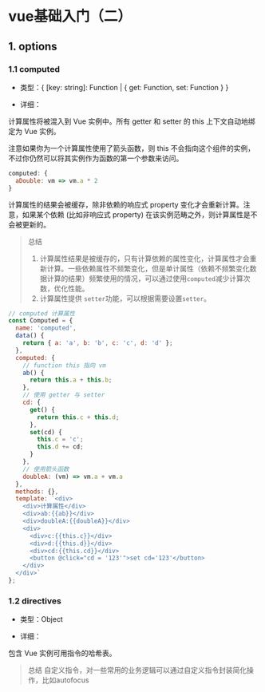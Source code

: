 # vue基础入门（二）

## 1. options

### 1.1 computed

- 类型：{ [key: string]: Function | { get: Function, set: Function } }

- 详细：

计算属性将被混入到 Vue 实例中。所有 getter 和 setter 的 this 上下文自动地绑定为 Vue 实例。

注意如果你为一个计算属性使用了箭头函数，则 this 不会指向这个组件的实例，不过你仍然可以将其实例作为函数的第一个参数来访问。

```js
computed: {
  aDouble: vm => vm.a * 2
}
```
计算属性的结果会被缓存，除非依赖的响应式 property 变化才会重新计算。注意，如果某个依赖 (比如非响应式 property) 在该实例范畴之外，则计算属性是不会被更新的。

> 总结
> 1. 计算属性结果是被缓存的，只有计算依赖的属性变化，计算属性才会重新计算。一些依赖属性不频繁变化，但是单计属性（依赖不频繁变化数据计算的结果）频繁使用的情况，可以通过使用`computed`减少计算次数，优化性能。
> 2. 计算属性提供 `setter`功能，可以根据需要设置`setter`。
```js
// computed 计算属性
const Computed = {
  name: 'computed',
  data() {
    return { a: 'a', b: 'b', c: 'c', d: 'd' };
  },
  computed: {
    // function this 指向 vm
    ab() {
      return this.a + this.b;
    },
    // 使用 getter 与 setter
    cd: {
      get() {
        return this.c + this.d;
      },
      set(cd) {
        this.c = 'c';
        this.d += cd;
      }
    },
    // 使用箭头函数
    doubleA: (vm) => vm.a + vm.a
  },
  methods: {},
  template: `<div>
    <div>计算属性</div>
    <div>ab:{{ab}}</div>
    <div>doubleA:{{doubleA}}</div>
    <div>
      <div>c:{{this.c}}</div>
      <div>d:{{this.d}}</div>
      <div>cd:{{this.cd}}</div>
      <button @click="cd = '123'">set cd='123'</button>
    </div>
  </div>`
};
```

### 1.2 directives

- 类型：Object

- 详细：

包含 Vue 实例可用指令的哈希表。

> 总结 
> 自定义指令，对一些常用的业务逻辑可以通过自定义指令封装简化操作，比如autofocus
